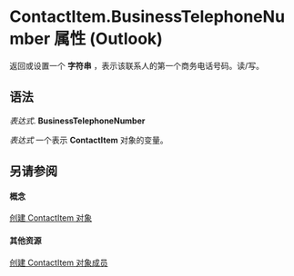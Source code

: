 
# ContactItem.BusinessTelephoneNumber 属性 (Outlook)

返回或设置一个 **字符串** ，表示该联系人的第一个商务电话号码。读/写。


## 语法

 _表达式_. **BusinessTelephoneNumber**

 _表达式_ 一个表示 **ContactItem** 对象的变量。


## 另请参阅


#### 概念


[创建 ContactItem 对象](8e32093c-a678-f1fd-3f35-c2d8994d166f.md)
#### 其他资源


[创建 ContactItem 对象成员](a8b13369-4c87-02aa-e62a-1f3067e559fa.md)
